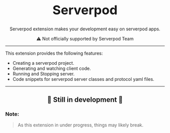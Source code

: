 <h1 align="center" style="font-size: 40px">Serverpod</h1>

<p align="center">Serverpod extension makes your development easy on serverpod apps.</p>

<p align="center" style="opacity: 0.5, color: red">⚠️ Not officially supported by Serverpod Team</p>

---

This extension provides the following features:

- Creating a serverpod project.
- Generating and watching client code.
- Running and Stopping server.
- Code snippets for serverpod server classes and protocol yaml files.

---

<h2 align="center">🚧 Still in development 🚧</h2>

### Note:

> As this extension in under progress, things may likely break.